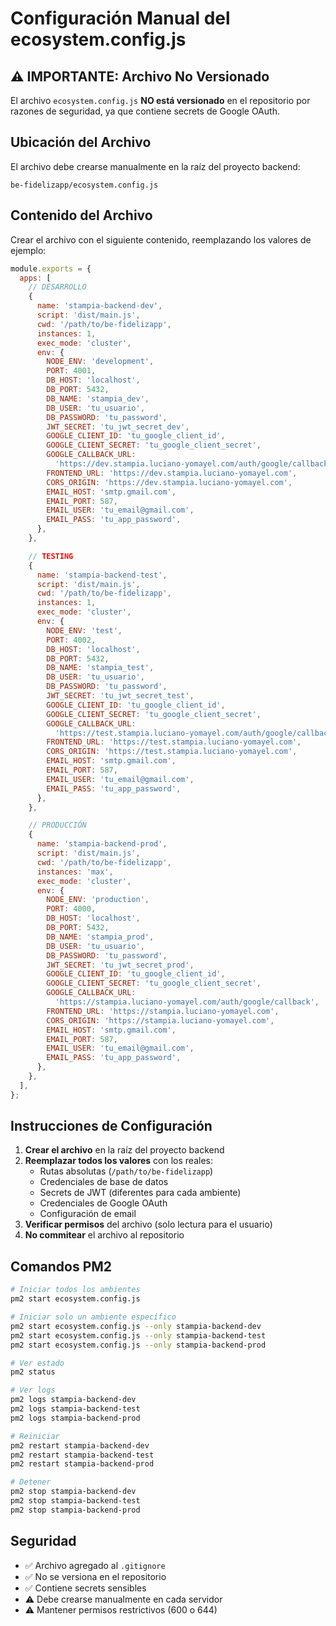 # Configuración Manual del ecosystem.config.js

## ⚠️ IMPORTANTE: Archivo No Versionado

El archivo `ecosystem.config.js` **NO está versionado** en el repositorio por razones de seguridad, ya que contiene secrets de Google OAuth.

## Ubicación del Archivo

El archivo debe crearse manualmente en la raíz del proyecto backend:

```
be-fidelizapp/ecosystem.config.js
```

## Contenido del Archivo

Crear el archivo con el siguiente contenido, reemplazando los valores de ejemplo:

```javascript
module.exports = {
  apps: [
    // DESARROLLO
    {
      name: 'stampia-backend-dev',
      script: 'dist/main.js',
      cwd: '/path/to/be-fidelizapp',
      instances: 1,
      exec_mode: 'cluster',
      env: {
        NODE_ENV: 'development',
        PORT: 4001,
        DB_HOST: 'localhost',
        DB_PORT: 5432,
        DB_NAME: 'stampia_dev',
        DB_USER: 'tu_usuario',
        DB_PASSWORD: 'tu_password',
        JWT_SECRET: 'tu_jwt_secret_dev',
        GOOGLE_CLIENT_ID: 'tu_google_client_id',
        GOOGLE_CLIENT_SECRET: 'tu_google_client_secret',
        GOOGLE_CALLBACK_URL:
          'https://dev.stampia.luciano-yomayel.com/auth/google/callback',
        FRONTEND_URL: 'https://dev.stampia.luciano-yomayel.com',
        CORS_ORIGIN: 'https://dev.stampia.luciano-yomayel.com',
        EMAIL_HOST: 'smtp.gmail.com',
        EMAIL_PORT: 587,
        EMAIL_USER: 'tu_email@gmail.com',
        EMAIL_PASS: 'tu_app_password',
      },
    },

    // TESTING
    {
      name: 'stampia-backend-test',
      script: 'dist/main.js',
      cwd: '/path/to/be-fidelizapp',
      instances: 1,
      exec_mode: 'cluster',
      env: {
        NODE_ENV: 'test',
        PORT: 4002,
        DB_HOST: 'localhost',
        DB_PORT: 5432,
        DB_NAME: 'stampia_test',
        DB_USER: 'tu_usuario',
        DB_PASSWORD: 'tu_password',
        JWT_SECRET: 'tu_jwt_secret_test',
        GOOGLE_CLIENT_ID: 'tu_google_client_id',
        GOOGLE_CLIENT_SECRET: 'tu_google_client_secret',
        GOOGLE_CALLBACK_URL:
          'https://test.stampia.luciano-yomayel.com/auth/google/callback',
        FRONTEND_URL: 'https://test.stampia.luciano-yomayel.com',
        CORS_ORIGIN: 'https://test.stampia.luciano-yomayel.com',
        EMAIL_HOST: 'smtp.gmail.com',
        EMAIL_PORT: 587,
        EMAIL_USER: 'tu_email@gmail.com',
        EMAIL_PASS: 'tu_app_password',
      },
    },

    // PRODUCCIÓN
    {
      name: 'stampia-backend-prod',
      script: 'dist/main.js',
      cwd: '/path/to/be-fidelizapp',
      instances: 'max',
      exec_mode: 'cluster',
      env: {
        NODE_ENV: 'production',
        PORT: 4000,
        DB_HOST: 'localhost',
        DB_PORT: 5432,
        DB_NAME: 'stampia_prod',
        DB_USER: 'tu_usuario',
        DB_PASSWORD: 'tu_password',
        JWT_SECRET: 'tu_jwt_secret_prod',
        GOOGLE_CLIENT_ID: 'tu_google_client_id',
        GOOGLE_CLIENT_SECRET: 'tu_google_client_secret',
        GOOGLE_CALLBACK_URL:
          'https://stampia.luciano-yomayel.com/auth/google/callback',
        FRONTEND_URL: 'https://stampia.luciano-yomayel.com',
        CORS_ORIGIN: 'https://stampia.luciano-yomayel.com',
        EMAIL_HOST: 'smtp.gmail.com',
        EMAIL_PORT: 587,
        EMAIL_USER: 'tu_email@gmail.com',
        EMAIL_PASS: 'tu_app_password',
      },
    },
  ],
};
```

## Instrucciones de Configuración

1. **Crear el archivo** en la raíz del proyecto backend
2. **Reemplazar todos los valores** con los reales:
   - Rutas absolutas (`/path/to/be-fidelizapp`)
   - Credenciales de base de datos
   - Secrets de JWT (diferentes para cada ambiente)
   - Credenciales de Google OAuth
   - Configuración de email
3. **Verificar permisos** del archivo (solo lectura para el usuario)
4. **No commitear** el archivo al repositorio

## Comandos PM2

```bash
# Iniciar todos los ambientes
pm2 start ecosystem.config.js

# Iniciar solo un ambiente específico
pm2 start ecosystem.config.js --only stampia-backend-dev
pm2 start ecosystem.config.js --only stampia-backend-test
pm2 start ecosystem.config.js --only stampia-backend-prod

# Ver estado
pm2 status

# Ver logs
pm2 logs stampia-backend-dev
pm2 logs stampia-backend-test
pm2 logs stampia-backend-prod

# Reiniciar
pm2 restart stampia-backend-dev
pm2 restart stampia-backend-test
pm2 restart stampia-backend-prod

# Detener
pm2 stop stampia-backend-dev
pm2 stop stampia-backend-test
pm2 stop stampia-backend-prod
```

## Seguridad

- ✅ Archivo agregado al `.gitignore`
- ✅ No se versiona en el repositorio
- ✅ Contiene secrets sensibles
- ⚠️ Debe crearse manualmente en cada servidor
- ⚠️ Mantener permisos restrictivos (600 o 644)
